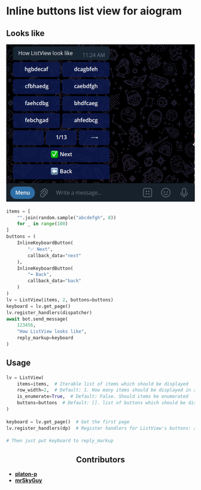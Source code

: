 # Inline buttons list view for **aiogram**

## Looks like
![looksLike](images/looksLike.gif)
``` python
items = [
    "".join(random.sample("abcdefgh", 8)) 
    for _ in range(100)
]
buttons = (
    InlineKeyboardButton(
        "✅ Next",
        callback_data="next"
    ),
    InlineKeyboardButton(
        "⬅ Back",
        callback_data="back"
    )
)
lv = ListView(items, 2, buttons=buttons)
keyboard = lv.get_page()
lv.register_handlers(dispatcher)
await bot.send_message(
    123456,
    "How ListView looks like",
    reply_markup=keyboard
)
```

## Usage
``` python
lv = ListView(
    items=items,  # Iterable list of items which should be displayed
    row_width=2,  # Default: 1. How many items should be displayed in a row
    is_enumerate=True,  # Default: False. Should items be enumerated
    buttons=buttons  # Default: []. list of buttons which should be displayed below, after ListView's buttons
)

keyboard = lv.get_page()  # Get the first page
lv.register_handlers(dp)  # Register handlers for ListView's buttons: arrow left, arrow right, current page etc

# Then just put keyboard to reply_markup
```

<h2 align="center"><b>Contributors</b></h2>

* [**platon-p**](https://github.com/platon-p)
* [**mrSkyGuy**](https://github.com/mrksyguy)
